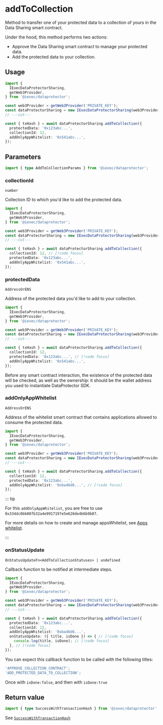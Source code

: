 # addToCollection

Method to transfer one of your protected data to a collection of yours in the
Data Sharing smart contract.

Under the hood, this method performs two actions:

- Approve the Data Sharing smart contract to manage your protected data.
- Add the protected data to your collection.

## Usage

```ts twoslash
import {
  IExecDataProtectorSharing,
  getWeb3Provider,
} from '@iexec/dataprotector';

const web3Provider = getWeb3Provider('PRIVATE_KEY');
const dataProtectorSharing = new IExecDataProtectorSharing(web3Provider);
// ---cut---

const { txHash } = await dataProtectorSharing.addToCollection({
  protectedData: '0x123abc...',
  collectionId: 12,
  addOnlyAppWhitelist: '0x541abc...',
});
```

## Parameters

```ts twoslash
import { type AddToCollectionParams } from '@iexec/dataprotector';
```

### collectionId

`number`

Collection ID to which you'd like to add the protected data.

```ts twoslash
import {
  IExecDataProtectorSharing,
  getWeb3Provider,
} from '@iexec/dataprotector';

const web3Provider = getWeb3Provider('PRIVATE_KEY');
const dataProtectorSharing = new IExecDataProtectorSharing(web3Provider);
// ---cut---

const { txHash } = await dataProtectorSharing.addToCollection({
  collectionId: 12, // [!code focus]
  protectedData: '0x123abc...',
  addOnlyAppWhitelist: '0x541abc...',
});
```

### protectedData

`AddressOrENS`

Address of the protected data you'd like to add to your collection.

```ts twoslash
import {
  IExecDataProtectorSharing,
  getWeb3Provider,
} from '@iexec/dataprotector';

const web3Provider = getWeb3Provider('PRIVATE_KEY');
const dataProtectorSharing = new IExecDataProtectorSharing(web3Provider);
// ---cut---

const { txHash } = await dataProtectorSharing.addToCollection({
  collectionId: 12,
  protectedData: '0x123abc...', // [!code focus]
  addOnlyAppWhitelist: '0x541abc...',
});
```

Before any smart contract interaction, the existence of the protected data will
be checked, as well as the ownership: it should be the wallet address you used
to instantiate DataProtector SDK.

### addOnlyAppWhitelist

`AddressOrENS`

Address of the whitelist smart contract that contains applications allowed to
consume the protected data.

```ts twoslash
import {
  IExecDataProtectorSharing,
  getWeb3Provider,
} from '@iexec/dataprotector';

const web3Provider = getWeb3Provider('PRIVATE_KEY');
const dataProtectorSharing = new IExecDataProtectorSharing(web3Provider);
// ---cut---

const { txHash } = await dataProtectorSharing.addToCollection({
  collectionId: 12,
  protectedData: '0x123abc...',
  addOnlyAppWhitelist: '0xba46d6...', // [!code focus]
});
```

::: tip

For this `addOnlyAppWhitelist`, you are free to use
`0x334dc0bb08fb32a4e9917197e5e626de4b6b9b87`.

For more details on how to create and manage appsWhitelist, see
[Apps whitelist](../../advanced/appsWhitelist.md).

:::

### onStatusUpdate

`OnStatusUpdateFn<AddToCollectionStatuses> | undefined`

Callback function to be notified at intermediate steps.

<!-- prettier-ignore-start -->
```ts twoslash
import {
  IExecDataProtectorSharing,
  getWeb3Provider,
} from '@iexec/dataprotector';

const web3Provider = getWeb3Provider('PRIVATE_KEY');
const dataProtectorSharing = new IExecDataProtectorSharing(web3Provider);
// ---cut---

const { txHash } = await dataProtectorSharing.addToCollection({
  protectedData: '0x123abc...',
  collectionId: 12,
  addOnlyAppWhitelist: '0xba46d6...',
  onStatusUpdate: ({ title, isDone }) => { // [!code focus]
    console.log(title, isDone); // [!code focus]
  }, // [!code focus]
});
```
<!-- prettier-ignore-end -->

You can expect this callback function to be called with the following titles:

```ts
'APPROVE_COLLECTION_CONTRACT';
'ADD_PROTECTED_DATA_TO_COLLECTION';
```

Once with `isDone:false`, and then with `isDone:true`

## Return value

```ts twoslash
import { type SuccessWithTransactionHash } from '@iexec/dataprotector';
```

See [`SuccessWithTransactionHash`](../../types.md#successwithtransactionhash)
